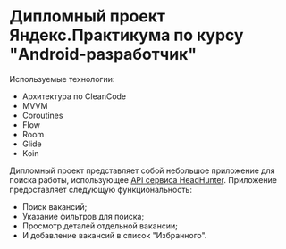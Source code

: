 # Дипломный проект Яндекс.Практикума по курсу "Android-разработчик"

Используемые технологии:

- Архитектура по CleanCode
- MVVM
- Coroutines
- Flow
- Room
- Glide
- Koin

Дипломный проект представляет собой небольшое приложение для поиска работы,
использующее [API сервиса HeadHunter](https://github.com/hhru/api). Приложение предоставляет следующую функциональность:

- Поиск вакансий;
- Указание фильтров для поиска;
- Просмотр деталей отдельной вакансии;
- И добавление вакансий в список "Избранного".
